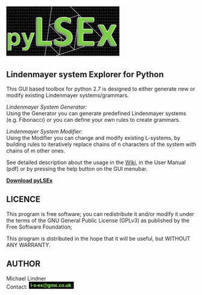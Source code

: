 # ![Alt text](pyLSEx_LOGO.bmp?raw=true "Title")

##	Lindenmayer system Explorer for Python

This GUI based toolbox for python 2.7 is designed to either generate new or modify existing Lindenmayer systems/grammars. 

*Lindenmayer System Generator:*    
    Using the Generator you can generate predefined Lindenmayer systems 
    (e.g. Fibonacci) or you can define your own rules to create grammars. 

*Lindenmayer System Modifier:*    
    Using the Modifier you can change and modify existing L-systems, by 
    building rules to iteratively replace chains of n characters of the 
    system with chains of m other ones. 
    
See detailed description about the usage in the [Wiki](https://github.com/DrMichaelLindner/pyLSEx/wiki), 
in the User Manual (pdf) or by pressing the help button on the GUI menubar. 

**[Download pyLSEx](https://github.com/DrMichaelLindner/pyLSEx)**


## LICENCE
This program is free software; you can redistribute it and/or modify
it under the terms of the GNU General Public License (GPLv3) as published
by the Free Software Foundation;


This program is distributed in the hope that it will be useful, but WITHOUT ANY WARRANTY.

## AUTHOR
Michael Lindner  
Contact: ![contact email](contact.png?raw=true "contact email")
